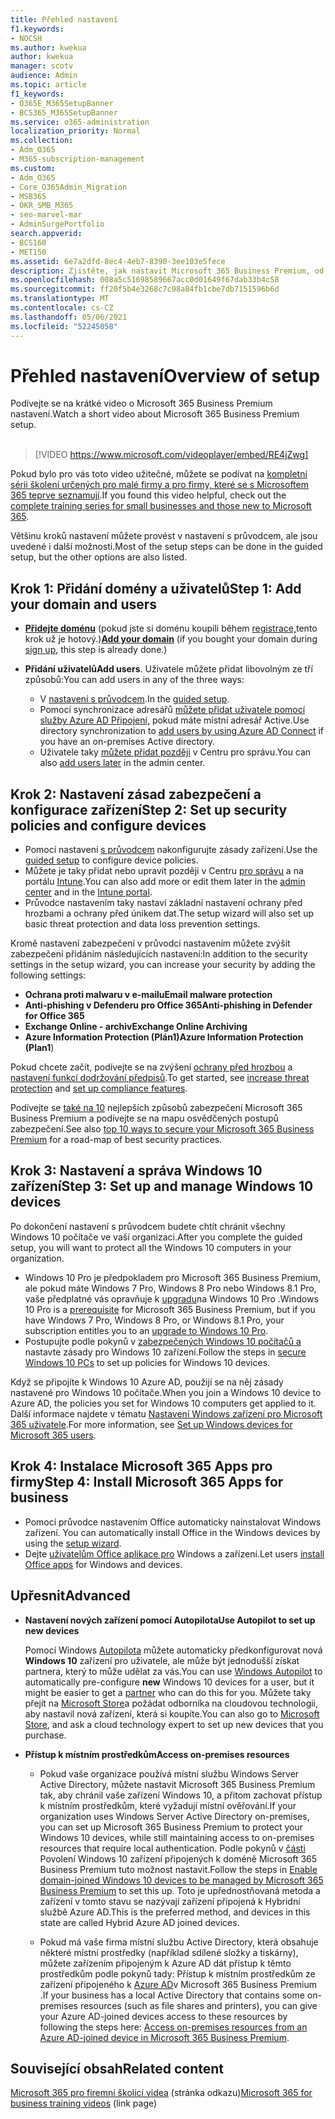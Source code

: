 ```yaml
---
title: Přehled nastavení
f1.keywords:
- NOCSH
ms.author: kwekua
author: kwekua
manager: scotv
audience: Admin
ms.topic: article
f1_keywords:
- O365E_M365SetupBanner
- BCS365_M365SetupBanner
ms.service: o365-administration
localization_priority: Normal
ms.collection:
- Adm_O365
- M365-subscription-management
ms.custom:
- Adm_O365
- Core_O365Admin_Migration
- MSB365
- OKR_SMB_M365
- seo-marvel-mar
- AdminSurgePortfolio
search.appverid:
- BCS160
- MET150
ms.assetid: 6e7a2dfd-8ec4-4eb7-8390-3ee103e5fece
description: Zjistěte, jak nastavit Microsoft 365 Business Premium, od přihlášení k odběru, přidání domény a uživatelů, k nastavení zásad zabezpečení a dalších.
ms.openlocfilehash: 008a5c51698589667acc0d01649f67dab33b4c58
ms.sourcegitcommit: ff20f5b4e3268c7c98a84fb1cbe7db7151596b6d
ms.translationtype: MT
ms.contentlocale: cs-CZ
ms.lasthandoff: 05/06/2021
ms.locfileid: "52245058"
---
```

# <a name="overview-of-setup"></a><span data-ttu-id="c23e3-103">Přehled nastavení</span><span class="sxs-lookup"><span data-stu-id="c23e3-103">Overview of setup</span></span>

<span data-ttu-id="c23e3-104">Podívejte se na krátké video o Microsoft 365 Business Premium nastavení.</span><span class="sxs-lookup"><span data-stu-id="c23e3-104">Watch a short video about Microsoft 365 Business Premium setup.</span></span><br><br>

> [!VIDEO https://www.microsoft.com/videoplayer/embed/RE4jZwg] 

<span data-ttu-id="c23e3-105">Pokud bylo pro vás toto video užitečné, můžete se podívat na [kompletní sérii školení určených pro malé firmy a pro firmy, které se s Microsoftem 365 teprve seznamují](../business-video/index.yml).</span><span class="sxs-lookup"><span data-stu-id="c23e3-105">If you found this video helpful, check out the [complete training series for small businesses and those new to Microsoft 365](../business-video/index.yml).</span></span>

<span data-ttu-id="c23e3-106">Většinu kroků nastavení můžete provést v nastavení s průvodcem, ale jsou uvedené i další možnosti.</span><span class="sxs-lookup"><span data-stu-id="c23e3-106">Most of the setup steps can be done in the guided setup, but the other options are also listed.</span></span>

## <a name="step-1-add-your-domain-and-users"></a><span data-ttu-id="c23e3-107">Krok 1: Přidání domény a uživatelů</span><span class="sxs-lookup"><span data-stu-id="c23e3-107">Step 1: Add your domain and users</span></span>

   - <span data-ttu-id="c23e3-108">**[Přidejte doménu](set-up.md#add-your-domain-to-personalize-sign-in)** (pokud jste si doménu koupili během [registrace,](sign-up.md)tento krok už je hotový.)</span><span class="sxs-lookup"><span data-stu-id="c23e3-108">**[Add your domain](set-up.md#add-your-domain-to-personalize-sign-in)** (if you bought your domain during [sign up](sign-up.md), this step is already done.)</span></span>

   - <span data-ttu-id="c23e3-109">**Přidání uživatelů**</span><span class="sxs-lookup"><span data-stu-id="c23e3-109">**Add users**.</span></span> <span data-ttu-id="c23e3-110">Uživatele můžete přidat libovolným ze tří způsobů:</span><span class="sxs-lookup"><span data-stu-id="c23e3-110">You can add users in any of the three ways:</span></span>
        - <span data-ttu-id="c23e3-111">V [nastavení s průvodcem](set-up.md#add-users-in-the-wizard).</span><span class="sxs-lookup"><span data-stu-id="c23e3-111">In the [guided setup](set-up.md#add-users-in-the-wizard).</span></span>
        - <span data-ttu-id="c23e3-112">Pomocí synchronizace adresářů [můžete přidat uživatele pomocí služby Azure AD Připojení,](../enterprise/set-up-directory-synchronization.md) pokud máte místní adresář Active.</span><span class="sxs-lookup"><span data-stu-id="c23e3-112">Use directory synchronization to [add users by using Azure AD Connect](../enterprise/set-up-directory-synchronization.md) if you have an on-premises Active directory.</span></span>
        - <span data-ttu-id="c23e3-113">Uživatele taky [můžete přidat později](../admin/add-users/add-users.md) v Centru pro správu.</span><span class="sxs-lookup"><span data-stu-id="c23e3-113">You can also [add users later](../admin/add-users/add-users.md) in the admin center.</span></span>
## <a name="step-2-set-up-security-policies-and-configure-devices"></a><span data-ttu-id="c23e3-114">Krok 2: Nastavení zásad zabezpečení a konfigurace zařízení</span><span class="sxs-lookup"><span data-stu-id="c23e3-114">Step 2: Set up security policies and configure devices</span></span> 

  - <span data-ttu-id="c23e3-115">Pomocí nastavení [s průvodcem](set-up.md#protect-your-organization) nakonfigurujte zásady zařízení.</span><span class="sxs-lookup"><span data-stu-id="c23e3-115">Use the [guided setup](set-up.md#protect-your-organization) to configure device policies.</span></span> 
  - <span data-ttu-id="c23e3-116">Můžete je taky přidat nebo upravit později v Centru [pro správu](view-policies-and-devices.md) a na portálu [Intune](/intune/tutorial-walkthrough-intune-portal).</span><span class="sxs-lookup"><span data-stu-id="c23e3-116">You can also add more or edit them later in the [admin center](view-policies-and-devices.md) and in the [Intune portal](/intune/tutorial-walkthrough-intune-portal).</span></span>
  - <span data-ttu-id="c23e3-117">Průvodce nastavením taky nastaví základní nastavení ochrany před hrozbami a ochrany před únikem dat.</span><span class="sxs-lookup"><span data-stu-id="c23e3-117">The setup wizard will also set up basic threat protection and data loss prevention settings.</span></span>
  
  <span data-ttu-id="c23e3-118">Kromě nastavení zabezpečení v průvodci nastavením můžete zvýšit zabezpečení přidáním následujících nastavení:</span><span class="sxs-lookup"><span data-stu-id="c23e3-118">In addition to the security settings in the setup wizard, you can increase your security by adding the following settings:</span></span>

- <span data-ttu-id="c23e3-119">**Ochrana proti malwaru v e-mailu**</span><span class="sxs-lookup"><span data-stu-id="c23e3-119">**Email malware protection**</span></span>
- <span data-ttu-id="c23e3-120">**Anti-phishing v Defenderu pro Office 365**</span><span class="sxs-lookup"><span data-stu-id="c23e3-120">**Anti-phishing in Defender for Office 365**</span></span>
- <span data-ttu-id="c23e3-121">**Exchange Online - archiv**</span><span class="sxs-lookup"><span data-stu-id="c23e3-121">**Exchange Online Archiving**</span></span>
- <span data-ttu-id="c23e3-122">**Azure Information Protection (Plán1)**</span><span class="sxs-lookup"><span data-stu-id="c23e3-122">**Azure Information Protection (Plan1**)</span></span>

<span data-ttu-id="c23e3-123">Pokud chcete začít, podívejte se na zvýšení [ochrany před hrozbou](increase-threat-protection.md) a [nastavení funkcí dodržování předpisů](set-up-compliance.md).</span><span class="sxs-lookup"><span data-stu-id="c23e3-123">To get started, see [increase threat protection](increase-threat-protection.md) and [set up compliance features](set-up-compliance.md).</span></span>

<span data-ttu-id="c23e3-124">Podívejte se [také na 10](/office365/admin/security-and-compliance/secure-your-business-data) nejlepších způsobů zabezpečení Microsoft 365 Business Premium a podívejte se na mapu osvědčených postupů zabezpečení.</span><span class="sxs-lookup"><span data-stu-id="c23e3-124">See also [top 10 ways to secure your Microsoft 365 Business Premium](/office365/admin/security-and-compliance/secure-your-business-data) for a road-map of best security practices.</span></span>

## <a name="step-3-set-up-and-manage-windows-10-devices"></a><span data-ttu-id="c23e3-125">Krok 3: Nastavení a správa Windows 10 zařízení</span><span class="sxs-lookup"><span data-stu-id="c23e3-125">Step 3: Set up and manage Windows 10 devices</span></span>

<span data-ttu-id="c23e3-126">Po dokončení nastavení s průvodcem budete chtít chránit všechny Windows 10 počítače ve vaší organizaci.</span><span class="sxs-lookup"><span data-stu-id="c23e3-126">After you complete the guided setup, you will want to protect all the Windows 10 computers in your organization.</span></span>
  
- <span data-ttu-id="c23e3-127">Windows 10 Pro je předpokladem [](pre-requisites-for-data-protection.md) pro Microsoft 365 Business Premium, ale pokud máte Windows 7 Pro, Windows 8 Pro nebo Windows 8.1 Pro, vaše předplatné vás opravňuje k [upgradu](./upgrade-to-windows-pro-creators-update.md)na Windows 10 Pro .</span><span class="sxs-lookup"><span data-stu-id="c23e3-127">Windows 10 Pro is a [prerequisite](pre-requisites-for-data-protection.md) for Microsoft 365 Business Premium, but if you have Windows 7 Pro, Windows 8 Pro, or Windows 8.1 Pro, your subscription entitles you to an [upgrade to  Windows 10 Pro](./upgrade-to-windows-pro-creators-update.md).</span></span>
- <span data-ttu-id="c23e3-128">Postupujte podle pokynů v [zabezpečených Windows 10 počítačů a](secure-win-10-pcs.md) nastavte zásady pro Windows 10 zařízení.</span><span class="sxs-lookup"><span data-stu-id="c23e3-128">Follow the steps in [secure Windows 10 PCs](secure-win-10-pcs.md) to set up policies for Windows 10 devices.</span></span>

<span data-ttu-id="c23e3-129">Když se připojíte k Windows 10 Azure AD, použijí se na něj zásady nastavené pro Windows 10 počítače.</span><span class="sxs-lookup"><span data-stu-id="c23e3-129">When you join a Windows 10 device to Azure AD, the policies you set for Windows 10 computers get applied to it.</span></span> <span data-ttu-id="c23e3-130">Další informace najdete v tématu [Nastavení Windows zařízení pro Microsoft 365 uživatele](set-up-windows-devices.md).</span><span class="sxs-lookup"><span data-stu-id="c23e3-130">For more information, see [Set up Windows devices for Microsoft 365 users](set-up-windows-devices.md).</span></span>

## <a name="step-4-install-microsoft-365-apps-for-business"></a><span data-ttu-id="c23e3-131">Krok 4: Instalace Microsoft 365 Apps pro firmy</span><span class="sxs-lookup"><span data-stu-id="c23e3-131">Step 4: Install Microsoft 365 Apps for business</span></span>
- <span data-ttu-id="c23e3-132">Pomocí průvodce nastavením Office automaticky nainstalovat Windows zařízení. [](set-up.md#deploy-office-365-client-apps)</span><span class="sxs-lookup"><span data-stu-id="c23e3-132">You can automatically install Office in the Windows devices by using the [setup wizard](set-up.md#deploy-office-365-client-apps).</span></span>
- <span data-ttu-id="c23e3-133">Dejte [uživatelům Office aplikace pro](/office365/admin/setup/install-applications) Windows a zařízení.</span><span class="sxs-lookup"><span data-stu-id="c23e3-133">Let users [install Office apps](/office365/admin/setup/install-applications) for Windows and devices.</span></span>
     
## <a name="advanced"></a><span data-ttu-id="c23e3-134">Upřesnit</span><span class="sxs-lookup"><span data-stu-id="c23e3-134">Advanced</span></span>
- <span data-ttu-id="c23e3-135">**Nastavení nových zařízení pomocí Autopilota**</span><span class="sxs-lookup"><span data-stu-id="c23e3-135">**Use Autopilot to set up new devices**</span></span>
            
     <span data-ttu-id="c23e3-136">Pomocí Windows [Autopilota](add-autopilot-devices-and-profile.md) můžete automaticky předkonfigurovat nová **Windows 10** zařízení pro uživatele, ale může [](https://www.microsoft.com/solution-providers/search) být jednodušší získat partnera, který to může udělat za vás.</span><span class="sxs-lookup"><span data-stu-id="c23e3-136">You can use [Windows Autopilot](add-autopilot-devices-and-profile.md) to automatically pre-configure **new** Windows 10 devices for a user, but it might be easier to get a [partner](https://www.microsoft.com/solution-providers/search) who can do this for you.</span></span> <span data-ttu-id="c23e3-137">Můžete taky přejít na [Microsoft Store](https://go.microsoft.com/fwlink/?linkid=874598)a požádat odborníka na cloudovou technologii, aby nastavil nová zařízení, která si koupíte.</span><span class="sxs-lookup"><span data-stu-id="c23e3-137">You can also go to [Microsoft Store](https://go.microsoft.com/fwlink/?linkid=874598), and ask a cloud technology expert to set up new devices that you purchase.</span></span>

- <span data-ttu-id="c23e3-138">**Přístup k místním prostředkům**</span><span class="sxs-lookup"><span data-stu-id="c23e3-138">**Access on-premises resources**</span></span>

     - <span data-ttu-id="c23e3-139">Pokud vaše organizace používá místní službu Windows Server Active Directory, můžete nastavit Microsoft 365 Business Premium tak, aby chránil vaše zařízení Windows 10, a přitom zachovat přístup k místním prostředkům, které vyžadují místní ověřování.</span><span class="sxs-lookup"><span data-stu-id="c23e3-139">If your organization uses Windows Server Active Directory on-premises, you can set up Microsoft 365 Business Premium to protect your Windows 10 devices, while still maintaining access to on-premises resources that require local authentication.</span></span> <span data-ttu-id="c23e3-140">Podle pokynů v [části](manage-windows-devices.md) Povolení Windows 10 zařízení připojených k doméně Microsoft 365 Business Premium tuto možnost nastavit.</span><span class="sxs-lookup"><span data-stu-id="c23e3-140">Follow the steps in [Enable domain-joined Windows 10 devices to be managed by Microsoft 365 Business Premium](manage-windows-devices.md) to set this up.</span></span> <span data-ttu-id="c23e3-141">Toto je upřednostňovaná metoda a zařízení v tomto stavu se nazývají zařízení připojená k Hybridní službě Azure AD.</span><span class="sxs-lookup"><span data-stu-id="c23e3-141">This is the preferred method, and devices in this state are called Hybrid Azure AD joined devices.</span></span>

    - <span data-ttu-id="c23e3-142">Pokud má vaše firma místní službu Active Directory, která obsahuje některé místní prostředky (například sdílené složky a tiskárny), můžete zařízením připojeným k Azure AD dát přístup k těmto prostředkům podle pokynů tady: Přístup k místním prostředkům ze zařízení připojeného k [Azure AD](access-resources.md)v Microsoft 365 Business Premium .</span><span class="sxs-lookup"><span data-stu-id="c23e3-142">If your business has a local Active Directory that contains some on-premises resources (such as file shares and printers), you can give your Azure AD-joined devices access to these resources by following the steps here: [Access on-premises resources from an Azure AD-joined device in Microsoft 365 Business Premium](access-resources.md).</span></span>

## <a name="related-content"></a><span data-ttu-id="c23e3-143">Související obsah</span><span class="sxs-lookup"><span data-stu-id="c23e3-143">Related content</span></span>

<span data-ttu-id="c23e3-144">[Microsoft 365 pro firemní školicí videa](../business-video/index.yml) (stránka odkazu)</span><span class="sxs-lookup"><span data-stu-id="c23e3-144">[Microsoft 365 for business training videos](../business-video/index.yml) (link page)</span></span>